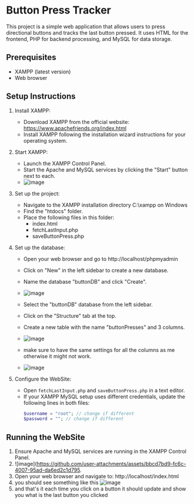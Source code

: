  # Button Press Tracker

This project is a simple web application that allows users to press directional buttons and tracks the last button pressed. It uses HTML for the frontend, PHP for backend processing, and MySQL for data storage.

## Prerequisites

- XAMPP (latest version)
- Web browser

## Setup Instructions

1. Install XAMPP:
   - Download XAMPP from the official website: https://www.apachefriends.org/index.html
   - Install XAMPP following the installation wizard instructions for your operating system.

2. Start XAMPP:
   - Launch the XAMPP Control Panel.
   - Start the Apache and MySQL services by clicking the "Start" button next to each.
   - ![image](https://github.com/user-attachments/assets/b91a1b8a-6a9a-42b0-a686-01789f7e11f2)


3. Set up the project:
   - Navigate to the XAMPP installation directory C:\xampp on Windows
   - Find the "htdocs" folder.
   - Place the following files in this folder:
     - index.html
     - fetchLastInput.php
     - saveButtonPress.php

4. Set up the database:
   - Open your web browser and go to http://localhost/phpmyadmin
   - Click on "New" in the left sidebar to create a new database.
   - Name the database "buttonDB" and click "Create".
   - ![image](https://github.com/user-attachments/assets/d7fd4660-7a27-4b1f-aa41-17aa29dbd5b7)

   - Select the "buttonDB" database from the left sidebar.
   - Click on the "Structure" tab at the top.
   - Create a new table with the name "buttonPresses" and 3 columns.
   - ![image](https://github.com/user-attachments/assets/9d8b8cbf-db76-4d47-8eec-b364d5f80a22)
   - make sure to have the same settings for all the columns as me otherwise it might not work.
   - ![image](https://github.com/user-attachments/assets/259d89be-f47a-4a24-9ba8-c03b85b91ec4)


5. Configure the WebSite:
   - Open `fetchLastInput.php` and `saveButtonPress.php` in a text editor.
   - If your XAMPP MySQL setup uses different credentials, update the following lines in both files:
     ```php
     $username = "root"; // change if different
     $password = ""; // change if different
     ```

## Running the WebSite

1. Ensure Apache and MySQL services are running in the XAMPP Control Panel.
2. ![image](https://github.com/user-attachments/assets/bbcd7bd9-fc6c-4007-95ad-da6ed2c1d795.
3.  Open your web browser and navigate to: http://localhost/index.html
4.  you should see something like this ![image](https://github.com/user-attachments/assets/86715929-9d82-40eb-a31d-4ca576590750)
5.  and that's it each time you click on a button it should update and show you what is the last button you clicked 
